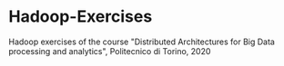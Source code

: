 # Hadoop-Exercises
Hadoop exercises of the course "Distributed Architectures for Big Data processing and analytics", Politecnico di Torino, 2020
